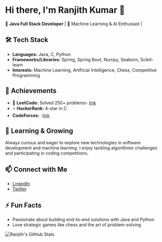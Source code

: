 

<!---
Ranjith7935/Ranjith7935 is a ✨ special ✨ repository because its `README.md` (this file) appears on your GitHub profile.
You can click the Preview link to take a look at your changes.
--->
# Hi there, I'm Ranjith Kumar 👋

🚀 **Java Full Stack Developer** | 🧠 Machine Learning & AI Enthusiast | 



## 🛠️ Tech Stack

- **Languages:** Java, C, Python  
- **Frameworks/Libraries:** Spring, Spring Boot, Numpy, Seaborn, Scikit-learn  
- **Interests:** Machine Learning, Artificial Intelligence, Chess, Competitive Programming


## 🏅 Achievements

- 🥇 **LeetCode:** Solved 250+ problems- [link](https://leetcode.com/u/ranjith7935/)
- ⭐ **HackerRank:** 4-star in C
- **CodeForces:** -[link](https://codeforces.com/profile/ranjith7935)


## 🌱 Learning & Growing

Always curious and eager to explore new technologies in software development and machine learning. I enjoy tackling algorithmic challenges and participating in coding competitions.


## 📫 Connect with Me

- [LinkedIn](https://www.linkedin.com/in/ranjithkumar009/)
- [Twitter](#) <!-- Add your Twitter link here if you want -->


## ⚡ Fun Facts

- Passionate about building end-to-end solutions with Java and Python
- Love strategic games like chess and the art of problem-solving



![Ranjith's GitHub Stats](https://github-readme-stats.vercel.app/api?username=Ranjith7935&show_icons=true&theme=radical)
